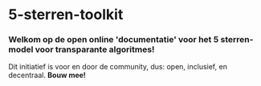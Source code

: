 # 5-sterren-toolkit

### Welkom op de open online 'documentatie' voor het 5 sterren-model voor transparante algoritmes! 

Dit initiatief is voor en door de community, dus: open, inclusief, en decentraal. **Bouw mee!**
